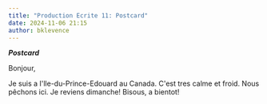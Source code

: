 ```yaml
---
title: "Production Ecrite 11: Postcard"
date: 2024-11-06 21:15
author: bklevence
---
```


***Postcard***

Bonjour,

Je suis a I'lle-du-Prince-Edouard au Canada. 
C'est tres calme et froid. 
Nous pêchons ici. 
Je reviens dimanche!
Bisous, a bientot!